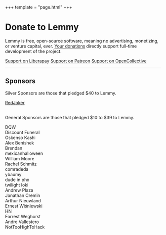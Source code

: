 +++
template = "page.html"
+++

<div class="text-center">
  <h1>Donate to Lemmy</h1>
  <p>Lemmy is free, open-source software, meaning no advertising, monetizing, or venture capital, ever. <a href="/sponsors">Your donations</a> directly support full-time development of the project.
  </p>
    <a class="button primary" href="https://liberapay.com/Lemmy">Support on Liberapay</a>
    <a class="button primary" href="https://www.patreon.com/dessalines">Support on Patreon</a>
    <a class="button primary" href="https://opencollective.com/lemmy">Support on OpenCollective</a>
  </p>
</div>

---

<div class="text-center">
  <h2>Sponsors</h2>
  <p>Silver Sponsors are those that pledged $40 to Lemmy.</p>
  <div class="row is-center">
    <div class="col-2">
      <a class="button primary" href="https://iww.org/">RedJoker</a>
    </div>
  </div>
  <br />
  <p>General Sponsors are those that pledged $10 to $39 to Lemmy.</p>
  <div class="row is-center">
    <div class="col-2">
      <div class="button outline primary">DQW</div>
    </div>
    <div class="col-2">
      <div class="button outline primary">Discount Funeral</div>
    </div>
    <div class="col-2">
      <div class="button outline primary">Oskenso Kashi</div>
    </div>
    <div class="col-2">
      <div class="button outline primary">Alex Benishek</div>
    </div>
    <div class="col-2">
      <div class="button outline">Brendan</div>
    </div>
    <div class="col-2">
      <div class="button outline">mexicanhalloween</div>
    </div>
    <div class="col-2">
      <div class="button outline">William Moore</div>
    </div>
    <div class="col-2">
      <div class="button outline">Rachel Schmitz</div>
    </div>
    <div class="col-2">
      <div class="button outline">comradeda</div>
    </div>
    <div class="col-2">
      <div class="button outline">ybaumy</div>
    </div>
    <div class="col-2">
      <div class="button outline">dude in phx</div>
    </div>
    <div class="col-2">
      <div class="button outline">twilight loki</div>
    </div>
    <div class="col-2">
      <div class="button outline">Andrew Plaza</div>
    </div>
    <div class="col-2">
      <div class="button outline">Jonathan Cremin</div>
    </div>
    <div class="col-2">
      <div class="button outline">Arthur Nieuwland</div>
    </div>
    <div class="col-2">
      <div class="button outline">Ernest Wiśniewski</div>
    </div>
    <div class="col-2">
      <div class="button outline">HN</div>
    </div>
    <div class="col-2">
      <div class="button outline">Forrest Weghorst</div>
    </div>
    <div class="col-2">
      <div class="button outline">Andre Vallestero</div>
    </div>
    <div class="col-2">
      <div class="button outline">NotTooHighToHack</div>
    </div>
  </div>
</div>
